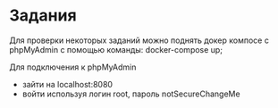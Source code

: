 # Задания

Для проверки некоторых заданий можно поднять докер компосе с phpMyAdmin
с помощью команды: docker-compose up;

Для подключения к phpMyAdmin
  - зайти на localhost:8080
  - войти используя логин root, пароль notSecureChangeMe

